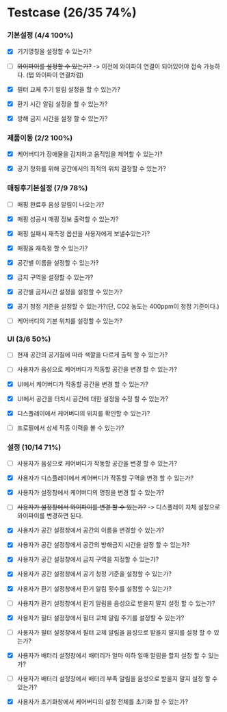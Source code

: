 # Testcase (26/35 74%)



### 기본설정 (4/4 100%)
- [x] 기기명칭을 설정할 수 있는가?
- [ ] ~~와이파이를 설정할 수 있는가?~~ -> 이전에 와이파이 연결이 되어있어야 접속 가능하다. (탭 와이파이 연결처럼)
- [x] 필터 교체 주기 알림 설정을 할 수 있는가?
- [x] 환기 시간 알림 설정을 할 수 있는가?
- [x] 방해 금지 시간을 설정 할 수 있는가?


### 제품이동 (2/2 100%)
- [X] 케어버디가 장애물을 감지하고 움직임을 제어할 수 있는가?
- [X] 공기 정화를 위해 공간에서의 최적의 위치 결정할 수 있는가?




### 매핑후기본설정 (7/9 78%)
- [ ] 매핑 완료후 음성 알림이 나오는가?
- [x] 매핑 성공시 매핑 정보 출력할 수 있는가?
- [x] 매핑 실패시 재측정 옵션을 사용자에게 보낼수있는가?
- [x] 매핑을 재측정 할 수 있는가?
- [X] 공간별 이름을 설정할 수 있는가?
- [X] 금지 구역을 설정할 수 있는가?
- [X] 공간별 금지시간 설정을 설정할 수 있는가?
- [X] 공기 청정 기준을 설정할 수 있는가?(단, CO2 농도는 400ppm이 청정 기준이다.)
- [ ] 케어버디의 기본 위치를 설정할 수 있는가?




### UI (3/6 50%)
- [ ] 현재 공간의 공기질에 따라 색깔을 다르게 출력 할 수 있는가?
- [ ] 사용자가 음성으로 케어버디가 작동할 공간을 변경 할 수 있는가?
- [X] UI에서 케어버디가 작동할 공간을 변경 할 수 있는가?
- [X] UI에서 공간을 터치시 공간에 대한 설정을 수정 할 수 있는가?
- [X] 디스플레이에서 케어버디의 위치를 확인할 수 있는가?
- [ ] 프로필에서 상세 작동 이력을 볼 수 있는가?




### 설정 (10/14 71%)
- [ ] 사용자가 음성으로 케어버디가 작동할 공간을 변경 할 수 있는가?
- [X] 사용자가 디스플레이에서 케어버디가 작동할 구역을 변경 할 수 있는가?
- [x] 사용자가 설정창에서 케어버디의 명칭을 변경 할 수 있는가?
- [ ] ~~사용자가 설정창에서 와이파이를 변경 할 수 있는가?~~ -> 디스플레이 자체 설정으로 와이파이를 변경하면 된다.
- [X] 사용자가 공간 설정창에서 공간의 이름을 변경할 수 있는가?
- [X] 사용자가 공간 설정창에서 공간의 방해금지 시간을 설정 할 수 있는가?
- [X] 사용자가 공간 설정창에서 금지 구역을 지정할 수 있는가?
- [x] 사용자가 공간 설정창에서 공기 청정 기준을 설정할 수 있는가?
- [x] 사용자가 환기 설정창에서 환기 알림 횟수를 설정할 수 있는가?
- [ ] 사용자가 환기 설정창에서 환기 알림을 음성으로 받을지 말지 설정 할 수 있는가?
- [x] 사용자가 필터 설정창에서 필터 교체 알림 주기를 설정할 수 있는가?
- [ ] 사용자가 필터 설정창에서 필터 교체 알림을 음성으로 받을지 말지를 설정 할 수 있는가?
- [x] 사용자가 배터리 설정창에서 배터리가 얼마 이하 일때 알림을 할지 설정 할 수 있는가?
- [ ] 사용자가 배터리 설정창에서 배터리 부족 알림을 음성으로 받을지 말지 설정 할 수 있는가?
- [x] 사용자가 초기화창에서 케어버디의 설정 전체를 초기화 할 수 있는가?

